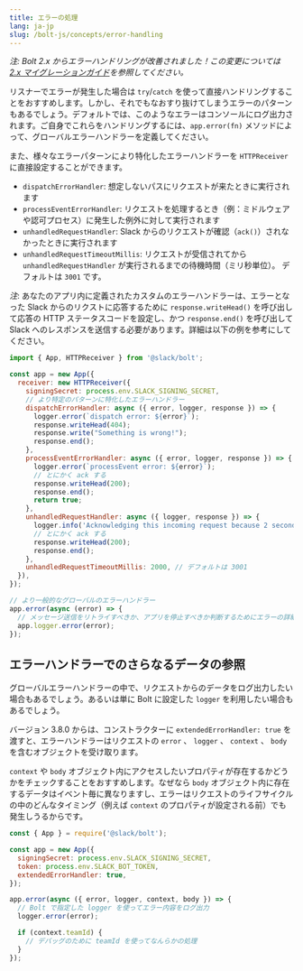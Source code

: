 ```yaml
---
title: エラーの処理
lang: ja-jp
slug: /bolt-js/concepts/error-handling
---
```


*注: Bolt 2.x からエラーハンドリングが改善されました！この変更については [2.x マイグレーションガイド](/bolt-js/migration/migration-v2)を参照してください。*

リスナーでエラーが発生した場合は `try`/`catch` を使って直接ハンドリングすることをおすすめします。しかし、それでもなおすり抜けてしまうエラーのパターンもあるでしょう。デフォルトでは、このようなエラーはコンソールにログ出力されます。ご自身でこれらをハンドリングするには、`app.error(fn)` メソッドによって、グローバルエラーハンドラーを定義してください。

また、様々なエラーパターンにより特化したエラーハンドラーを `HTTPReceiver` に直接設定することができます。

- `dispatchErrorHandler`: 想定しないパスにリクエストが来たときに実行されます
- `processEventErrorHandler`: リクエストを処理するとき（例：ミドルウェアや認可プロセス）に発生した例外に対して実行されます
- `unhandledRequestHandler`: Slack からのリクエストが確認（`ack()`）されなかったときに実行されます
- `unhandledRequestTimeoutMillis`: リクエストが受信されてから `unhandledRequestHandler` が実行されるまでの待機時間（ミリ秒単位）。 デフォルトは `3001` です。 

*注*: あなたのアプリ内に定義されたカスタムのエラーハンドラーは、エラーとなった Slack からのリクストに応答するために `response.writeHead()` を呼び出して応答の HTTP ステータスコードを設定し、かつ `response.end()` を呼び出して Slack へのレスポンスを送信する必要があります。詳細は以下の例を参考にしてください。

```javascript
import { App, HTTPReceiver } from '@slack/bolt';

const app = new App({
  receiver: new HTTPReceiver({
    signingSecret: process.env.SLACK_SIGNING_SECRET,
    // より特定のパターンに特化したエラーハンドラー
    dispatchErrorHandler: async ({ error, logger, response }) => {
      logger.error(`dispatch error: ${error}`);
      response.writeHead(404);
      response.write("Something is wrong!");
      response.end();
    },
    processEventErrorHandler: async ({ error, logger, response }) => {
      logger.error(`processEvent error: ${error}`);
      // とにかく ack する
      response.writeHead(200);
      response.end();
      return true;
    },
    unhandledRequestHandler: async ({ logger, response }) => {
      logger.info('Acknowledging this incoming request because 2 seconds already passed...');
      // とにかく ack する
      response.writeHead(200);
      response.end();
    },
    unhandledRequestTimeoutMillis: 2000, // デフォルトは 3001
  }),
});

// より一般的なグローバルのエラーハンドラー
app.error(async (error) => {
  // メッセージ送信をリトライすべきか、アプリを停止すべきか判断するためにエラーの詳細を確認
  app.logger.error(error);
});
```

## エラーハンドラーでのさらなるデータの参照

グローバルエラーハンドラーの中で、リクエストからのデータをログ出力したい場合もあるでしょう。あるいは単に Bolt に設定した `logger` を利用したい場合もあるでしょう。

バージョン 3.8.0 からは、コンストラクターに  `extendedErrorHandler: true` を渡すと、エラーハンドラーはリクエストの `error` 、 `logger` 、 `context` 、 `body` を含むオブジェクトを受け取ります。

`context` や `body` オブジェクト内にアクセスしたいプロパティが存在するかどうかをチェックすることをおすすめします。なぜなら `body` オブジェクト内に存在するデータはイベント毎に異なりますし、エラーはリクエストのライフサイクルの中のどんなタイミング（例えば `context` のプロパティが設定される前）でも発生しうるからです。


```javascript
const { App } = require('@slack/bolt');

const app = new App({
  signingSecret: process.env.SLACK_SIGNING_SECRET,
  token: process.env.SLACK_BOT_TOKEN,
  extendedErrorHandler: true,
});

app.error(async ({ error, logger, context, body }) => {
  // Bolt で指定した logger を使ってエラー内容をログ出力
  logger.error(error);

  if (context.teamId) {
    // デバッグのために teamId を使ってなんらかの処理
  }
});
```